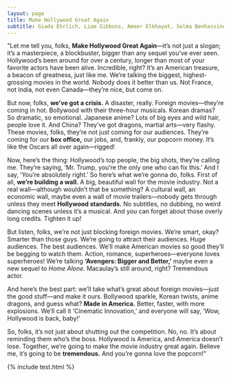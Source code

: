 ```yaml
---
layout: page
title: Make Hollywood Great Again
subtitle: Giada Ehrlich, Liam Gibbons, Ameer Elkhayat, Selma Benhassine, Loïc Finette
---
```


"Let me tell you, folks, **Make Hollywood Great Again**—it’s not just a slogan; it’s a masterpiece, a blockbuster, bigger than any sequel you’ve ever seen. Hollywood’s been around for over a century, longer than most of your favorite actors have been alive. Incredible, right? It’s an American treasure, a beacon of greatness, just like me. We’re talking the biggest, highest-grossing movies in the world. Nobody does it better than us. Not France, not India, not even Canada—they’re nice, but come on.

But now, folks, **we’ve got a crisis.** A disaster, really. Foreign movies—they’re coming in hot. Bollywood with their three-hour musicals. Korean dramas? So dramatic, so emotional. Japanese anime? Lots of big eyes and wild hair, people love it. And China? They’ve got dragons, martial arts—very flashy. These movies, folks, they’re not just coming for our audiences. They’re coming for our **box office,** our jobs, and, frankly, our popcorn money. It’s like the Oscars all over again—rigged!

Now, here’s the thing: Hollywood’s top people, the big shots, they’re calling me. They’re saying, ‘Mr. Trump, you’re the only one who can fix this.’ And I say, ‘You’re absolutely right.’ So here’s what we’re gonna do, folks. First of all, **we’re building a wall.** A big, beautiful wall for the movie industry. Not a real wall—although wouldn’t that be something? A cultural wall, an economic wall, maybe even a wall of movie trailers—nobody gets through unless they meet **Hollywood standards.** No subtitles, no dubbing, no weird dancing scenes unless it’s a musical. And you can forget about those overly long credits. Tighten it up!

But listen, folks, we’re not just blocking foreign movies. We’re smart, okay? Smarter than those guys. We’re going to attract their audiences. Huge audiences. The best audiences. We’ll make American movies so good they’ll be begging to watch them. Action, romance, superheroes—everyone loves superheroes! We’re talking **‘Avengers: Bigger and Better,’** maybe even a new sequel to *Home Alone.* Macaulay’s still around, right? Tremendous actor.

And here’s the best part: we’ll take what’s great about foreign movies—just the good stuff—and make it ours. Bollywood sparkle, Korean twists, anime dragons, and guess what? **Made in America.** Better, faster, with more explosions. We’ll call it ‘Cinematic Innovation,’ and everyone will say, ‘Wow, Hollywood is back, baby!’

So, folks, it’s not just about shutting out the competition. No, no. It’s about reminding them who’s the boss. Hollywood is America, and America doesn’t lose. Together, we’re going to make the movie industry great again. Believe me, it’s going to be **tremendous.** And you’re gonna love the popcorn!"

{% include test.html %}